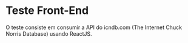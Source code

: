 # Teste Front-End

O teste consiste em consumir a API do icndb.com (The Internet Chuck Norris Database) usando ReactJS.

